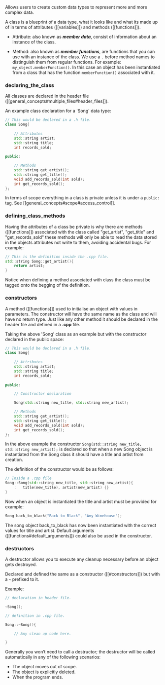Allows users to create custom data types to represent more and more complex data.

A class is a blueprint of a data type, what it looks like and what its made up of in terms of attributes ([[variables]]) and methods ([[functions]]).

-	Attribute: also known as **_member data_**, consist of information about an instance of the class.

-	Method: also known as **_member functions_**, are functions that you can use with an instance of the class. We use a `.` before method names to distinguish them from regular functions. For example: `my_object.memberFunction()`. In this case an object has been instantiated from a class that has the function `memberFunction()` associated with it.

### declaring_the_class
All classes are declared in the header file ([[general_concepts#multiple_files#header_files]]). 

An example class declaration for a 'Song' data type:
```cpp
// This would be declared in a .h file.
class Song{
	
	// Attributes
	std::string artist;
	std::string title;
	int records_sold;
	
public:

	// Methods
	std::string get_artist();
	std::string get_title();
	void add_records_sold(int sold);
	int get_records_sold();
};
```

In terms of scope everything in a class is private unless it is under a `public:` tag. See [[general_concepts#scope#access_control]].

### defining_class_methods
Having the attributes of a class be private is why there are methods ([[functions]]) associated with the class called "get_artist", "get_title" and "get_records_sold" these methods will only be able to read the data stored in the objects attributes not write to them, avoiding accidental bugs.  For example:

```cpp
// This is the definition inside the .cpp file.
std::string Song::get_artist(){
	return artist;
}
```

Notice when defining a method associated with class the class must be tagged onto the begging of the definition.

### constructors

A method ([[functions]]) used to initialise an object with values in parameters. The constructor will have the same name as the class and will have no return type.
Just like any other method it should be declared in the header file and defined in a **.cpp** file.

Taking the above 'Song' class as an example but with the constructor declared in the public space:
```cpp
// This would be declared in a .h file.
class Song{
	
	// Attributes
	std::string artist;
	std::string title;
	int records_sold;
	
public:

	// Constructor declaration

	Song(std::string new_title, std::string new_artist);

	// Methods
	std::string get_artist();
	std::string get_title();
	void add_records_sold(int sold);
	int get_records_sold();
};
```

In the above example the constructor `Song(std::string new_title, std::string new_artist);` is declared so that when a new Song object is instantiated from the Song class it should have a title and artist from creation.

The definition of the constructor would be as follows:

```cpp
// Inside a .cpp file
Song::Song(std::string new_title, std::string new_artist){
	:	title(new_title), artist(new_artist) {}
}
```

Now when an object is instantiated the title and artist must be provided for example:

```cpp
Song back_to_black("Back to Black", "Amy Winehouse");
```
The song object back_to_black has now been instantiated with the correct values for title and artist. Default arguments ([[functions#default_arguments]]) could also be used in the constructor.

### destructors

A destructor allows you to execute any cleanup necessary before an object gets destroyed.

Declared and defined the same as a constructor ([[#constructors]]) but with a `~` prefixed to it.

Example:

```cpp
// declaration in header file.

~Song();

// definition in .cpp file.

Song::~Song(){

	// Any clean up code here.

}
```

Generally you won’t need to call a destructor; the destructor will be called automatically in any of the following scenarios:

-   The object moves out of scope.
-   The object is explicitly deleted.
-   When the program ends.

